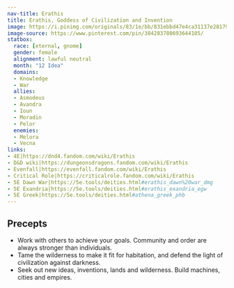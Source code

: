 ```yaml
---
nav-title: Erathis
title: Erathis, Goddess of Civilization and Invention
image: https://i.pinimg.com/originals/83/1e/bb/831ebbd47e4ca31137e281796c352857.jpg
image-source: https://www.pinterest.com/pin/384283780693644105/
statbox:
  race: [eternal, gnome]
  gender: female
  alignment: lawful neutral
  month: "12 Idea"
  domains:
  - Knowledge
  - War
  allies:
  - Asmodeus
  - Avandra
  - Ioun
  - Moradin
  - Pelor
  enemies:
  - Melora
  - Vecna
links:
- 4E|https://dnd4.fandom.com/wiki/Erathis
- D&D wiki|https://dungeonsdragons.fandom.com/wiki/Erathis
- Evenfall|https://evenfall.fandom.com/wiki/Erathis
- Critical Role|https://criticalrole.fandom.com/wiki/Erathis
- 5E Dawn War|https://5e.tools/deities.html#erathis_dawn%20war_dmg
- 5E Exandria|https://5e.tools/deities.html#erathis_exandria_egw
- 5E Greek|https://5e.tools/deities.html#athena_greek_phb
---
```


## Precepts

* Work with others to achieve your goals. Community and order are always stronger than individuals.
* Tame the wilderness to make it fit for habitation, and defend the light of civilization against darkness.
* Seek out new ideas, inventions, lands and wilderness. Build machines, cities and empires.
